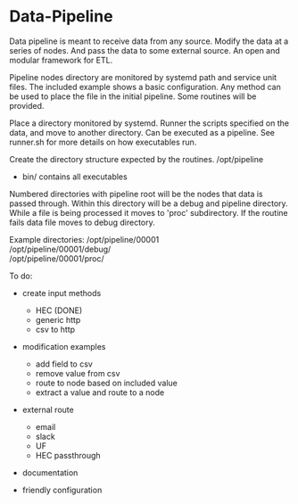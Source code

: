 # Data-Pipeline

Data pipeline is meant to receive data from any source. Modify the data at a series of nodes. And pass the data to some external source. An open and modular framework for ETL.  

Pipeline nodes directory are monitored by systemd path and service unit files. The included example shows a basic configuration. Any method can be used to place the file in the initial pipeline. Some routines will be provided. 

Place a directory monitored by systemd. Runner the scripts specified on the data, and move to another directory. Can be executed as a pipeline.  See runner.sh for more details on how executables run.

Create the directory structure expected by the routines.
/opt/pipeline  
  - bin/ contains all executables

Numbered directories with pipeline root will be the nodes that data is passed through. Within this directory will be a debug and pipeline directory. While a file is being processed it moves to 'proc' subdirectory. If the routine fails data file moves to debug directory.
  
Example directories:
/opt/pipeline/00001  
/opt/pipeline/00001/debug/  
/opt/pipeline/00001/proc/  



To do:  
- create input methods  
    - HEC (DONE)
    - generic http  
    - csv to http
 
- modification examples  
    - add field to csv  
    - remove value from csv  
    - route to node based on included value  
    - extract a value and route to a node  
 
- external route   
    - email  
    - slack  
    - UF  
    - HEC passthrough  

- documentation
- friendly configuration
